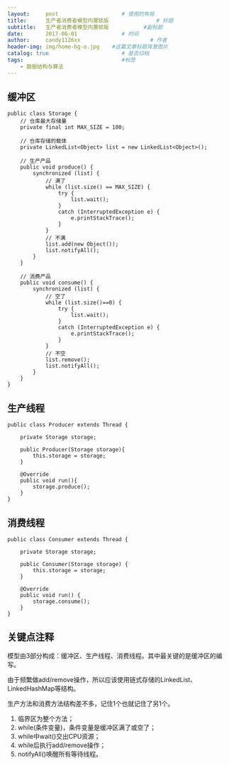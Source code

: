 ```yaml
---
layout:     post                    # 使用的布局
title:      生产者消费者模型内置锁版               # 标题 
subtitle:   生产者消费者模型内置锁版           #副标题
date:       2017-06-01              # 时间
author:     candy1126xx                      # 作者
header-img: img/home-bg-o.jpg    #这篇文章标题背景图片
catalog: true                       # 是否归档
tags:                               #标签
    - 数据结构与算法
---
```


## 缓冲区
```
public class Storage {
    // 仓库最大存储量
    private final int MAX_SIZE = 100;

    // 仓库存储的载体
    private LinkedList<Object> list = new LinkedList<Object>();

    // 生产产品
    public void produce() {
        synchronized (list) {
            // 满了
            while (list.size() == MAX_SIZE) {
                try {
                    list.wait();
                }
                catch (InterruptedException e) {
                    e.printStackTrace();
                }
            }
            // 不满           
            list.add(new Object());
            list.notifyAll();
        }
    }

    // 消费产品
    public void consume() {
        synchronized (list) {
            // 空了
            while (list.size()==0) {
                try {
                    list.wait();
                }
                catch (InterruptedException e) {
                    e.printStackTrace();
                }
            }
            // 不空
            list.remove();
            list.notifyAll();
        }
    }
}
```

## 生产线程
```
public class Producer extends Thread {

    private Storage storage;

    public Producer(Storage storage){
        this.storage = storage;
    }

    @Override
    public void run(){
        storage.produce();
    }
}
```

## 消费线程
```
public class Consumer extends Thread {

    private Storage storage;

    public Consumer(Storage storage) {
        this.storage = storage;
    }

    @Override
    public void run() {
        storage.consume();
    }
}
```

## 关键点注释
模型由3部分构成：缓冲区、生产线程、消费线程。其中最关键的是缓冲区的编写。

由于频繁做add/remove操作，所以应该使用链式存储的LinkedList、LinkedHashMap等结构。

生产方法和消费方法结构差不多，记住1个也就记住了另1个。

1. 临界区为整个方法；
2. while(条件变量)，条件变量是缓冲区满了或空了；
3. while中wait()交出CPU资源；
4. while后执行add/remove操作；
5. notifyAll()唤醒所有等待线程。
